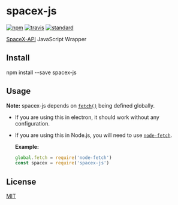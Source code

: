 spacex-js
=============

[![npm][npm-image]][npm-url]
[![travis][travis-image]][travis-url]
[![standard][standard-image]][standard-url]

[npm-image]: https://img.shields.io/npm/v/spacex-js.svg?style=flat-square
[npm-url]: https://www.npmjs.com/package/spacex-js
[travis-image]: https://img.shields.io/travis/jasonCodeng/spacex-js.svg?style=flat-square
[travis-url]: https://travis-ci.org/jasonCodeng/spacex-js
[standard-image]: https://img.shields.io/badge/code%20style-standard-brightgreen.svg?style=flat-square
[standard-url]: http://npm.im/standard

[SpaceX-API](https://github.com/r-spacex/SpaceX-API) JavaScript Wrapper

Install
-------

npm install --save spacex-js


Usage
-----

**Note:** spacex-js depends on [`fetch()`](https://developer.mozilla.org/en-US/docs/Web/API/WindowOrWorkerGlobalScope/fetch) being defined globally.

- If you are using this in electron, it should work without any configuration.
- If you are using this in Node.js, you will need to use [`node-fetch`](https://www.npmjs.com/package/node-fetch).

  **Example:**
  ```js
  global.fetch = require('node-fetch')
  const spacex = require('spacex-js')
  ```

## License

[MIT](LICENSE.md)